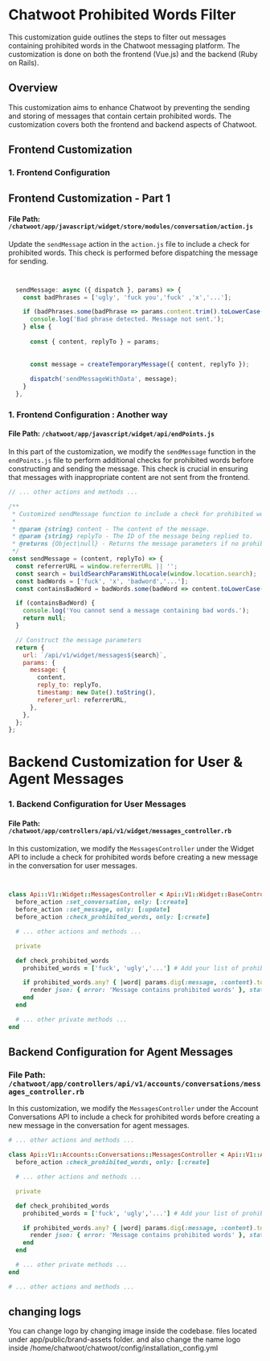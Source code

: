 # Chatwoot Prohibited Words Filter

This customization guide outlines the steps to filter out messages containing prohibited words in the Chatwoot messaging platform. The customization is done on both the frontend (Vue.js) and the backend (Ruby on Rails).

## Overview

This customization aims to enhance Chatwoot by preventing the sending and storing of messages that contain certain prohibited words. The customization covers both the frontend and backend aspects of Chatwoot.

## Frontend Customization

### 1. Frontend Configuration
 ## Frontend Customization - Part 1
#### File Path: `/chatwoot/app/javascript/widget/store/modules/conversation/action.js`

Update the `sendMessage` action in the `action.js` file to include a check for prohibited words. This check is performed before dispatching the message for sending.

```javascript


  sendMessage: async ({ dispatch }, params) => {
    const badPhrases = ['ugly', 'fuck you','fuck' ,'x','...']; 

    if (badPhrases.some(badPhrase => params.content.trim().toLowerCase().includes(badPhrase.toLowerCase()))) {
      console.log('Bad phrase detected. Message not sent.');
    } else {
     
      const { content, replyTo } = params;
  
     
      const message = createTemporaryMessage({ content, replyTo });
   
      dispatch('sendMessageWithData', message);
    }
  },
```

### 1. Frontend Configuration : Another way

#### File Path: `/chatwoot/app/javascript/widget/api/endPoints.js`

In this part of the customization, we modify the `sendMessage` function in the `endPoints.js` file to perform additional checks for prohibited words before constructing and sending the message. This check is crucial in ensuring that messages with inappropriate content are not sent from the frontend.

```javascript
// ... other actions and methods ...

/**
 * Customized sendMessage function to include a check for prohibited words.
 *
 * @param {string} content - The content of the message.
 * @param {string} replyTo - The ID of the message being replied to.
 * @returns {Object|null} - Returns the message parameters if no prohibited words are found, otherwise returns null.
 */
const sendMessage = (content, replyTo) => {
  const referrerURL = window.referrerURL || '';
  const search = buildSearchParamsWithLocale(window.location.search);
  const badWords = ['fuck', 'x', 'badword','...'];  
  const containsBadWord = badWords.some(badWord => content.toLowerCase().trim().includes(badWord.toLowerCase()));

  if (containsBadWord) {
    console.log('You cannot send a message containing bad words.');
    return null; 
  }

  // Construct the message parameters
  return {
    url: `/api/v1/widget/messages${search}`,
    params: {
      message: {
        content,
        reply_to: replyTo,
        timestamp: new Date().toString(),
        referer_url: referrerURL,
      },
    },
  };
};

```
# Backend Customization for User & Agent Messages

### 1. Backend Configuration for User Messages

#### File Path: `/chatwoot/app/controllers/api/v1/widget/messages_controller.rb`

In this customization, we modify the `MessagesController` under the Widget API to include a check for prohibited words before creating a new message in the conversation for user messages.

```ruby
 

class Api::V1::Widget::MessagesController < Api::V1::Widget::BaseController
  before_action :set_conversation, only: [:create]
  before_action :set_message, only: [:update]
  before_action :check_prohibited_words, only: [:create]

  # ... other actions and methods ...

  private

  def check_prohibited_words
    prohibited_words = ['fuck', 'ugly','...'] # Add your list of prohibited words here

    if prohibited_words.any? { |word| params.dig(:message, :content).to_s.downcase.include?(word) }
      render json: { error: 'Message contains prohibited words' }, status: :unprocessable_entity
    end
  end

  # ... other private methods ...
end
 ```

## Backend Configuration for Agent Messages

### File Path: `/chatwoot/app/controllers/api/v1/accounts/conversations/messages_controller.rb`

In this customization, we modify the `MessagesController` under the Account Conversations API to include a check for prohibited words before creating a new message in the conversation for agent messages.

```ruby
# ... other actions and methods ...

class Api::V1::Accounts::Conversations::MessagesController < Api::V1::Accounts::Conversations::BaseController
  before_action :check_prohibited_words, only: [:create]

  # ... other actions and methods ...

  private

  def check_prohibited_words
    prohibited_words = ['fuck', 'ugly','...'] # Add your list of prohibited words here

    if prohibited_words.any? { |word| params.dig(:message, :content).to_s.downcase.include?(word) }
      render json: { error: 'Message contains prohibited words' }, status: :unprocessable_entity
    end
  end

  # ... other private methods ...
end

# ... other actions and methods ...
```
## changing logs
You can change logo by changing image inside the codebase. files located under app/public/brand-assets folder. and also change the name logo inside /home/chatwoot/chatwoot/config/installation_config.yml

